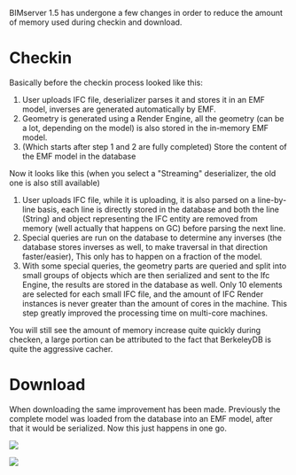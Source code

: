BIMserver 1.5 has undergone a few changes in order to reduce the amount of memory used during checkin and download.

# Checkin

Basically before the checkin process looked like this:
1. User uploads IFC file, deserializer parses it and stores it in an EMF model, inverses are generated automatically by EMF.
2. Geometry is generated using a Render Engine, all the geometry (can be a lot, depending on the model) is also stored in the in-memory EMF model.
3. (Which starts after step 1 and 2 are fully completed) Store the content of the EMF model in the database

Now it looks like this (when you select a "Streaming" deserializer, the old one is also still available)
1. User uploads IFC file, while it is uploading, it is also parsed on a line-by-line basis, each line is directly stored in the database and both the line (String) and object representing the IFC entity are removed from memory (well actually that happens on GC) before parsing the next line.
2. Special queries are run on the database to determine any inverses (the database stores inverses as well, to make traversal in that direction faster/easier), This only has to happen on a fraction of the model.
3. With some special queries, the geometry parts are queried and split into small groups of objects which are then serialized and sent to the Ifc Engine, the results are stored in the database as well. Only 10 elements are selected for each small IFC file, and the amount of IFC Render instances is never greater than the amount of cores in the machine. This step greatly improved the processing time on multi-core machines.

You will still see the amount of memory increase quite quickly during checken, a large portion can be attributed to the fact that BerkeleyDB is quite the aggressive cacher.

# Download

When downloading the same improvement has been made. Previously the complete model was loaded from the database into an EMF model, after that it would be serialized. Now this just happens in one go.

![](https://github.com/opensourceBIM/BIMserver/raw/master/Documentation/img/nonstreamingcheckin.png)

![](https://github.com/opensourceBIM/BIMserver/raw/master/Documentation/img/streamingcheckin.png)